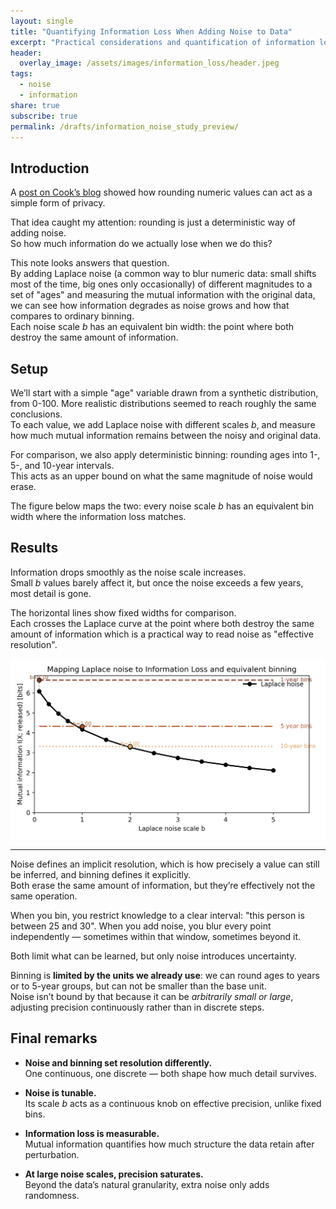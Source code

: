 ```yaml
---
layout: single
title: "Quantifying Information Loss When Adding Noise to Data"
excerpt: "Practical considerations and quantification of information loss"
header:
  overlay_image: /assets/images/information_loss/header.jpeg
tags:
  - noise
  - information
share: true
subscribe: true
permalink: /drafts/information_noise_study_preview/
---
```



## Introduction

A [post on Cook’s blog](https://www.johndcook.com/blog/2019/11/25/stochastic-rounding-and-privacy/) showed how rounding numeric values can act as a simple form of privacy.  

That idea caught my attention: rounding is just a deterministic way of adding noise.  
So how much information do we actually lose when we do this?

This note looks answers that question.  
By adding Laplace noise (a common way to blur numeric data: small shifts most of the time, big ones only occasionally) of different magnitudes to a set of "ages" and measuring the mutual information with the original data, we can see how information degrades as noise grows and how that compares to ordinary binning.  
Each noise scale *b* has an equivalent bin width: the point where both destroy the same amount of information.


## Setup

We’ll start with a simple "age" variable drawn from a synthetic distribution, from 0-100. More realistic distributions seemed to reach roughly the same conclusions.    
To each value, we add Laplace noise with different scales *b*, and measure how much mutual information remains between the noisy and original data.

For comparison, we also apply deterministic binning: rounding ages into 1-, 5-, and 10-year intervals.  
This acts as an upper bound on what the same magnitude of noise would erase.

The figure below maps the two: every noise scale *b* has an equivalent bin width where the information loss matches.


## Results

Information drops smoothly as the noise scale increases.  
Small *b* values barely affect it, but once the noise exceeds a few years, most detail is gone.  

The horizontal lines show fixed widths for comparison.  
Each crosses the Laplace curve at the point where both destroy the same amount of information which is a practical way to read noise as "effective resolution".    

![Information loss vs noise scale](/assets/images/information_loss/info_loss_vs_b_pretty.png)


---

Noise defines an implicit resolution, which is how precisely a value can still be inferred, and binning defines it explicitly.  
Both erase the same amount of information, but they’re effectively not the same operation.  

When you bin, you restrict knowledge to a clear interval: "this person is between 25 and 30".
When you add noise, you blur every point independently — sometimes within that window, sometimes beyond it.

Both limit what can be learned, but only noise introduces uncertainty.

Binning is **limited by the units we already use**: we can round ages to years or to 5-year groups, but can not be smaller than the base unit.  
Noise isn’t bound by that because it can be *arbitrarily small or large*, adjusting precision continuously rather than in discrete steps.  

 
 
## Final remarks

- **Noise and binning set resolution differently.**  
  One continuous, one discrete — both shape how much detail survives.

- **Noise is tunable.**  
  Its scale *b* acts as a continuous knob on effective precision, unlike fixed bins.

- **Information loss is measurable.**  
  Mutual information quantifies how much structure the data retain after perturbation.

- **At large noise scales, precision saturates.**  
  Beyond the data’s natural granularity, extra noise only adds randomness.


